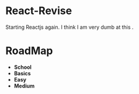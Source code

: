 # React-Revise
Starting Reactjs again. I think I am very dumb at this . 
# RoadMap
- **School**
- **Basics**
- **Easy**
- **Medium**
